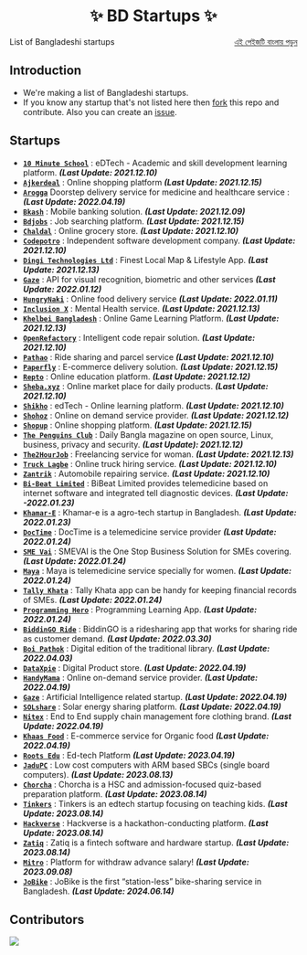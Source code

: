 <h1 align="center">
    ✨ BD Startups ✨
</h1>

<p style="text-align:left;">
    List of Bangladeshi startups
    <span style="float:right;">
      <a href = "https://the-penguins-club.github.io/bd-startups">এই পেইজটি বাংলায় পড়ুন</a>  
    </span>
</p>

## Introduction
- We're making a list of Bangladeshi startups.
- If you know any startup that's not listed here then [fork](https://github.com/The-Penguins-Club/bd-startups/fork) this repo and contribute. Also you can create an [issue](https://github.com/The-Penguins-Club/bd-startups/issues).

## Startups
- [**`10 Minute School`**](https://10minuteschool.com) : eDTech - Academic and skill development learning platform. ***(Last Update: 2021.12.10)***
- [**`Ajkerdeal`**](https://ajkerdeal.com) : Online shopping platform ***(Last Update: 2021.12.15)***
- [**`Arogga`**](https://www.arogga.com/) Doorstep delivery service for medicine and healthcare service :  ***(Last Update: 2022.04.19)***
- [**`Bkash`**](https://www.bkash.com/) : Mobile banking solution. ***(Last Update: 2021.12.09)***
- [**`Bdjobs`**](https://www.bdjobs.com/) : Job searching platform. ***(Last Update: 2021.12.15)***
- [**`Chaldal`**](https://chaldal.com) : Online grocery store. ***(Last Update: 2021.12.10)***
- [**`Codepotro`**](https://codepotro.com) : Independent software development company. ***(Last Update: 2021.12.10)***
- [**`Dingi Technologies Ltd`**](https://www.dingi.tech/) :  Finest Local Map & Lifestyle App. ***(Last Update: 2021.12.13)***
- [**`Gaze`**](https://developer.gaze.ai/) :  API for visual recognition, biometric and other services ***(Last Update: 2022.01.12)***
- [**`HungryNaki`**](https://hungrynaki.com/) :  Online food delivery service ***(Last Update: 2022.01.11)***
- [**`Inclusion X`**](https://inclusionx.org/) : Mental Health service. ***(Last Update: 2021.12.13)***
- [**`Khelbei Bangladesh`**](https://kbangla.com/) : Online Game Learning Platform. ***(Last Update: 2021.12.13)***
- [**`OpenRefactory`**](https://www.openrefactory.com) : Intelligent code repair solution. ***(Last Update: 2021.12.10)***
- [**`Pathao`**](https://pathao.com/) : Ride sharing and parcel service ***(Last Update: 2021.12.10)***
- [**`Paperfly`**](http://www.paperfly.com.bd/) : E-commerce delivery solution. ***(Last Update: 2021.12.15)***
- [**`Repto`**](https://repto.com.bd/) : Online education platform. ***(Last Update: 2021.12.12)***
- [**`Sheba.xyz`**](https://www.sheba.xyz) : Online market place for daily products. ***(Last Update: 2021.12.10)***
- [**`Shikho`**](https://shikho.tech) : edTech - Online learning platform. ***(Last Update: 2021.12.10)***
- [**`Shohoz`**](https://www.shohoz.com/) : Online on demand service provider. ***(Last Update: 2021.12.12)***
- [**`Shopup`**](https://shopup.com.bd/) : Online shopping platform. ***(Last Update: 2021.12.15)***
- [**`The Penguins Club`**](https://thepenguins.club/) : Daily Bangla magazine on open source, Linux, business, privacy and security. ***(Last Update): 2021.12.12)***
- [**`The2HourJob`**](https://the2hourjob.com/) : Freelancing service for woman. ***(Last Update: 2021.12.13)***
- [**`Truck Lagbe`**](http://www.trucklagbe.com) : Online truck hiring service. ***(Last Update: 2021.12.10)***
- [**`Zantrik`**](https://www.zantrik.com) : Automobile repairing service. ***(Last Update: 2021.12.10)***
- [**`Bi-Beat Limited`**](https://bibeat.com/) : BiBeat Limited provides telemedicine based on internet software and integrated tell diagnostic devices. ***(Last Update: -2022.01.23)***
- [**`Khamar-E`**](https://khamar-e.com/) : Khamar-e is a agro-tech startup in Bangladesh. ***(Last Update: 2022.01.23)***
- [**`DocTime`**](https://doctime.com.bd/) : DocTime is a telemedicine service provider ***(Last Update: 2022.01.24)***
- [**`SME Vai`**](https://smevai.com/) : SMEVAI is the One Stop Business Solution for SMEs covering. ***(Last Update: 2022.01.24)***
- [**`Maya`**](https://m.mayaiswithyou.com/) : Maya is telemedicine service specially for women. ***(Last Update: 2022.01.24)***
- [**`Tally Khata`**](https://www.tallykhata.com/) : Tally Khata app can be handy for keeping financial records of SMEs. ***(Last Update: 2022.01.24)***
- [**`Programming Hero`**](https://www.programming-hero.com/) : Programming Learning App. ***(Last Update: 2022.01.24)***
- [**`BiddinGO Ride`**](https://biddingo.app/) : BiddinGO is a ridesharing app that works for sharing ride as customer demand. ***(Last Update: 2022.03.30)***
- [**`Boi Pathok`**](https://boipathok.com/) : Digital edition of the traditional library. ***(Last Update: 2022.04.03)***
- [**`DataXpie`**](https://dataxpie.com) : Digital Product store. ***(Last Update: 2022.04.19)***
- [**`HandyMama`**](https://handymama.co) : Online on-demand service provider. ***(Last Update: 2022.04.19)***
- [**`Gaze`**](https://www.gaze.ai) : Artificial Intelligence  related startup. ***(Last Update: 2022.04.19)***
- [**`SOLshare`**](https://me-solshare.com) : Solar energy sharing platform.  ***(Last Update: 2022.04.19)***
- [**`Nitex`**](https://nitex.com) : End to End supply chain management fore clothing brand. ***(Last Update: 2022.04.19)***
- [**`Khaas Food`**](https://www.khaasfood.com) : E-commerce service for Organic food  ***(Last Update: 2022.04.19)***
- [**`Roots Edu`**](https://rootsedulive.com/) : Ed-tech Platform ***(Last Update: 2023.04.19)***
- [**`JaduPC`**](https://jadupc.com/) : Low cost computers with ARM based SBCs (single board computers). ***(Last Update: 2023.08.13)***
- [**`Chorcha`**](https://chorcha.net/) : Chorcha is a HSC and admission-focused quiz-based preparation platform. ***(Last Update: 2023.08.14)***
- [**`Tinkers`**](https://tinkers.ltd/) : Tinkers is an edtech startup focusing on teaching kids. ***(Last Update: 2023.08.14)***
- [**`Hackverse`**](https://www.hackverse.dev/) : Hackverse is a hackathon-conducting platform. ***(Last Update: 2023.08.14)***
- [**`Zatiq`**](https://www.zatiq.com/) : Zatiq is a fintech software and hardware startup. ***(Last Update: 2023.08.14)***
- [**`Mitro`**](https://mitro.io/en) : Platform for withdraw advance salary! ***(Last Update: 2023.09.08)***
- [**`JoBike`**](https://www.jo.bike/) : JoBike is the first “station-less” bike-sharing service in Bangladesh. ***(Last Update: 2024.06.14)***
<!---
[**`EN-NAME`**](WEBSITE-URL) : EN-DESCRIPTION। ***(Last Update: EN-YYYY.MM.DD)***
--->

<!---
## Not Active but Great Idea
--->

## Contributors
<a href="https://github.com/The-Penguins-Club/bd-startups/graphs/contributors">
  <img src="https://contrib.rocks/image?repo=The-Penguins-Club/bd-startups"/>
</a>
